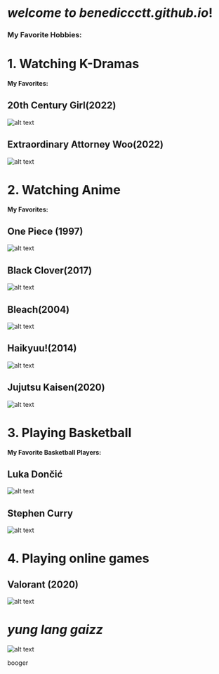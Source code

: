 # *welcome to benediccctt.github.io*!
### My Favorite Hobbies:
# **1. Watching K-Dramas**

**My Favorites:**

## 20th Century Girl(2022)
![alt text](https://occ-0-3934-990.1.nflxso.net/dnm/api/v6/E8vDc_W8CLv7-yMQu8KMEC7Rrr8/AAAABTdyShVBFSU5zX5-PTVNm3Zw_Lt803ZNvaVv6i3noQ0F8E1aWvp-CzmcwvXmQelPvGybJu-UDKCCfTe62Q1kc06iSVe3zaLM--De.jpg?r=972)

## Extraordinary Attorney Woo(2022)
![alt text](https://flxt.tmsimg.com/assets/p22283467_b_h8_ac.jpg)

# **2. Watching Anime**

**My Favorites:**

## One Piece (1997)
![alt text](https://as01.epimg.net/meristation_en/imagenes/2022/02/17/news/1645059859_923391_1645060061_noticia_normal.jpg)

## Black Clover(2017) 
![alt text](https://www.crunchyroll.com/imgsrv/display/thumbnail/1200x675/catalog/crunchyroll/0273e80242d80b0218f640e038269c18.jpeg)

## Bleach(2004)
![alt text](https://www.animegeek.com/wp-content/uploads/2022/10/Bleach-Thousand-Year-Blood-War-Season-2-release-date-Bleach-TYBW-Season-2-Bleach-Season-18-2023.jpg)

## Haikyuu!(2014)
![alt text](https://i.ytimg.com/vi/wrnqUWHzdXA/maxresdefault.jpg)

## Jujutsu Kaisen(2020)
![alt text](https://preview.redd.it/wemj9mmsmci81.jpg?auto=webp&s=dc616c1d0075373ccbe017b1c2ee9f34e4a2bf12)

# **3. Playing Basketball**

**My Favorite Basketball Players:**

## Luka Dončić
![alt text](https://a2.espncdn.com/combiner/i?img=/photo/2021/0423/r844375_1296x729_16-9.jpg)
 
## Stephen Curry 
![alt text](https://cdn.nba.com/manage/2021/08/GettyImages-1232154862-scaled-e1628017591660.jpg)

# **4. Playing online games**

## Valorant (2020)
![alt text](https://www.theloadout.com/wp-content/sites/theloadout/2022/10/valorant-agent-tier-list.jpg)


# *yung lang gaizz*

![alt text](https://i.pinimg.com/736x/75/24/35/75243537a1eb4dc9430c17c55470eb53--silly-faces-happy-faces.jpg)

booger
